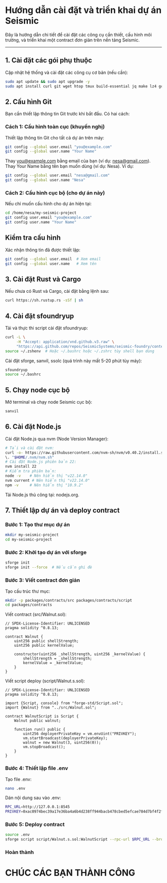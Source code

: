 # Hướng dẫn cài đặt và triển khai dự án Seismic

Đây là hướng dẫn chi tiết để cài đặt các công cụ cần thiết, cấu hình môi trường, và triển khai một contract đơn giản trên nền tảng Seismic.

---

## 1. Cài đặt các gói phụ thuộc
Cập nhật hệ thống và cài đặt các công cụ cơ bản (nếu cần):

```bash
sudo apt update && sudo apt upgrade -y
sudo apt install curl git wget htop tmux build-essential jq make lz4 gcc unzip -y
```
## 2. Cấu hình Git
Bạn cần thiết lập thông tin Git trước khi bắt đầu. Có hai cách:
### Cách 1: Cấu hình toàn cục (khuyến nghị)
Thiết lập thông tin Git cho tất cả dự án trên máy:
```bash
git config --global user.email "you@example.com"
git config --global user.name "Your Name"
```
Thay you@example.com bằng email của bạn (ví dụ: nesa@gmail.com).
Thay Your Name bằng tên bạn muốn dùng (ví dụ: Nesa).
Ví dụ:
```bash
git config --global user.email "nesa@gmail.com"
git config --global user.name "Nesa"
```
### Cách 2: Cấu hình cục bộ (cho dự án này)
Nếu chỉ muốn cấu hình cho dự án hiện tại:
```bash
cd /home/nesa/my-seismic-project
git config user.email "you@example.com"
git config user.name "Your Name"
```
## Kiểm tra cấu hình
Xác nhận thông tin đã được thiết lập:
```bash
git config --global user.email  # Xem email
git config --global user.name   # Xem tên
```
## 3. Cài đặt Rust và Cargo
Nếu chưa có Rust và Cargo, cài đặt bằng lệnh sau:
```bash
curl https://sh.rustup.rs -sSf | sh
```
## 4. Cài đặt sfoundryup
Tải và thực thi script cài đặt sfoundryup:
```bash
curl -L \
     -H "Accept: application/vnd.github.v3.raw" \
     "https://api.github.com/repos/SeismicSystems/seismic-foundry/contents/sfoundryup/install?ref=seismic" | bash
source ~/.zshenv  # Hoặc ~/.bashrc hoặc ~/.zshrc tùy shell bạn dùng
```
Cài đặt sforge, sanvil, ssolc (quá trình này mất 5-20 phút tùy máy):
```bash
sfoundryup
source ~/.bashrc
```
## 5. Chạy node cục bộ
Mở terminal và chạy node Seismic cục bộ:
```bash
sanvil
```
## 6. Cài đặt Node.js
Cài đặt Node.js qua nvm (Node Version Manager):
```bash
# Tải và cài đặt nvm:
curl -o- https://raw.githubusercontent.com/nvm-sh/nvm/v0.40.2/install.sh | bash
\. "$HOME/.nvm/nvm.sh"
# Cài đặt Node.js phiên bản 22:
nvm install 22
# Kiểm tra phiên bản:
node -v    # Nên hiển thị "v22.14.0"
nvm current # Nên hiển thị "v22.14.0"
npm -v     # Nên hiển thị "10.9.2"
```
Tải Node.js thủ công tại: nodejs.org.
## 7. Thiết lập dự án và deploy contract
### Bước 1: Tạo thư mục dự án
```bash
mkdir my-seismic-project
cd my-seismic-project
```
### Bước 2: Khởi tạo dự án với sforge
```bash
sforge init
sforge init --force  # Nếu cần ghi đè
```
### Bước 3: Viết contract đơn giản
Tạo cấu trúc thư mục:
```bash
mkdir -p packages/contracts/src packages/contracts/script
cd packages/contracts
```
Viết contract (src/Walnut.sol):
```solidity
// SPDX-License-Identifier: UNLICENSED
pragma solidity ^0.8.13;

contract Walnut {
    uint256 public shellStrength;
    uint256 public kernelValue;

    constructor(uint256 _shellStrength, uint256 _kernelValue) {
        shellStrength = _shellStrength;
        kernelValue = _kernelValue;
    }
}
```
Viết script deploy (script/Walnut.s.sol):
```solidity
// SPDX-License-Identifier: UNLICENSED
pragma solidity ^0.8.13;

import {Script, console} from "forge-std/Script.sol";
import {Walnut} from "../src/Walnut.sol";

contract WalnutScript is Script {
    Walnut public walnut;

    function run() public {
        uint256 deployerPrivateKey = vm.envUint("PRIVKEY");
        vm.startBroadcast(deployerPrivateKey);
        walnut = new Walnut(3, uint256(0));
        vm.stopBroadcast();
    }
}
```
### Bước 4: Thiết lập file .env
Tạo file .env:
```bash
nano .env
```
Dán nội dung sau vào .env:
```bash
RPC_URL=http://127.0.0.1:8545
PRIVKEY=0xac0974bec39a17e36ba4a6b4d238ff944bacb478cbed5efcae784d7bf4f2ff80
```
### Bước 5: Deploy contract
```bash
source .env
sforge script script/Walnut.s.sol:WalnutScript --rpc-url $RPC_URL --broadcast
```
###  Hoàn thành
# CHÚC CÁC BẠN THÀNH CÔNG #

